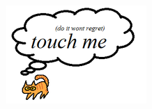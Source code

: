 <a href='https://nectarboy.github.io/funnycat/'>
    <img src='https://github.com/nectarboy/funnycat/blob/main/docs/ad.png?raw=true'>
</a>